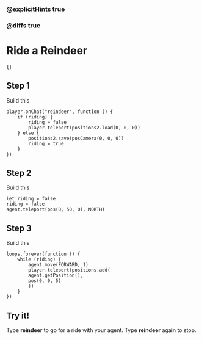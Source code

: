 ### @explicitHints true

### @diffs true

# Ride a Reindeer

```template
{}
```

## Step 1

Build this

```blocks
player.onChat("reindeer", function () {
    if (riding) {
        riding = false
        player.teleport(positions2.load(0, 0, 0))
    } else {
        positions2.save(posCamera(0, 0, 0))
        riding = true
    }
})
```

## Step 2

Build this

```blocks
let riding = false
riding = false
agent.teleport(pos(0, 50, 0), NORTH)
```

## Step 3

Build this

```blocks
loops.forever(function () {
    while (riding) {
        agent.move(FORWARD, 1)
        player.teleport(positions.add(
        agent.getPosition(),
        pos(0, 0, 5)
        ))
    }
})
```

## Try it!

Type **reindeer** to go for a ride with your agent.
Type **reindeer** again to stop.